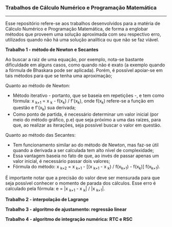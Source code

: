 ### Trabalhos de Cálculo Numérico e Programação Matemática

---

Esse repositório refere-se aos trabalhos desenvolvidos para a matéria de Cálculo Numérico e Programação Matemática, de forma a englobar métodos que proveem uma solução aproximada com seu respectivo erro, utilizados quando não há uma solução analítica ou que não se faz viável.

<strong>Trabalho 1 - método de Newton e Secantes</strong>

Ao buscar a raiz de uma equação, por exemplo, nota-se bastante dificuldade em alguns casos, como quando não é exato (a exemplo quando a fórmula de Bhaskara pode ser aplicada). Porém, é possível apoiar-se em tais métodos para que se tenha uma aproximação;

Quanto ao método de Newton:
- Método iterativo - portanto, que se baseia em repetições -, e tem como fórmula: x <sub>k+1</sub> = x <sub>k</sub> - f(x<sub>k</sub>) / f'(x<sub>k</sub>), onde f(x<sub>k</sub>) refere-se a função em questão e f'(x<sub>k</sub>) sua derivada;
- Como ponto de partida, é necessário determinar um valor inicial (por meio do método gráfico, p.e) que seja próximo a uma das raízes, para que, ao realizar as iterações, seja possível buscar o valor em questão.

Quanto ao método das Secantes:
- Tem funcionamento similar ao do método de Newton, mas faz-se útil quando a derivada a ser calculada tem alto nível de complexidade;
- Essa vantagem baseia no fato de que, ao invés de passar apenas um valor inicial, é necessário passar dois valores;
- Fórmula do método: x <sub>k+2</sub> = x <sub>k+1</sub> - [(x <sub>k+1</sub> - x <sub>k</sub>) / f(x<sub>k+1</sub>) - f(x<sub>k</sub>)] f(x<sub>k+1</sub>).

É importante notar que a precisão do valor deve ser mensurada para que seja possível conhecer o momento de parada dos cálculos. Esse erro é calculado pela fórmula: e = |x <sub>k+1</sub> - x <sub>k</sub>| / |x <sub>k+1</sub>|.

<strong>Trabalho 2 - interpolação de Lagrange</strong>

<strong>Trabalho 3 - algoritmo de ajustamento: regressão linear</strong>

<strong>Trabalho 4 - algoritmo de integração numérica: RTC e RSC</strong>
